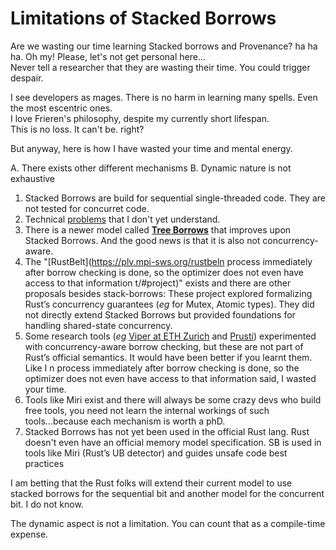 # Limitations of Stacked Borrows


Are we wasting our time learning Stacked borrows and Provenance? ha ha ha. Oh my! Please, let's not get personal here...  
Never tell a researcher that they are wasting their time. You could trigger despair.  

I see developers as mages. There is no harm in learning many spells. Even the most escentric ones.  
I love Frieren's philosophy, despite my currently short lifespan.  
This is no loss. It can't be. right?  

But anyway, here is how I have wasted your time and mental energy.  

A. There exists other different mechanisms
B. Dynamic nature is not exhaustive

1. Stacked Borrows are build for sequential single-threaded code. They are not tested for concurret code.  
2. Technical [problems](https://www.ralfj.de/blog/2023/06/02/tree-borrows.html) that I don't yet understand. 
3. There is a newer model called **[Tree Borrows](https://www.ralfj.de/blog/2023/06/02/tree-borrows.html)** that improves upon Stacked Borrows. And the good news is that it is also not concurrency-aware.
4. The "[RustBelt](https://plv.mpi-sws.org/rustbeln process immediately after borrow checking is done, so the optimizer does not even have access to that information
t/#project)" exists and there are other proposals besides stack-borrows: These project explored formalizing Rust’s concurrency guarantees (*eg* for Mutex, Atomic types). They did not directly extend Stacked Borrows but provided foundations for handling shared-state concurrency.
1. Some research tools (*eg* [Viper at ETH Zurich](https://www.pm.inf.ethz.ch/research/viper.html) and [Prusti](https://github.com/viperproject/prusti-dev)) experimented with concurrency-aware borrow checking, but these are not part of Rust’s official semantics. It would have been better if you learnt them. Like I n process immediately after borrow checking is done, so the optimizer does not even have access to that information
said, I wasted your time.
1. Tools like Miri exist and there will always be some crazy devs who build free tools, you need not learn the internal workings of such tools...because each mechanism is worth a phD.  
2. Stacked Borrows has not yet been used in the official Rust lang. Rust doesn't even have an official memory model specification. SB is used in tools like Miri (Rust’s UB detector) and guides unsafe code best practices

I am betting that the Rust folks will extend their current model to use stacked borrows for the sequential bit and another model for the concurrent bit. I do not know.  

The dynamic aspect is not a limitation. You can count that as a compile-time expense. 